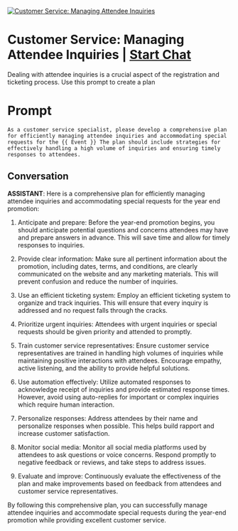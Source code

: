 
[![Customer Service: Managing Attendee Inquiries](https://flow-prompt-covers.s3.us-west-1.amazonaws.com/icon/realistic/real_2.png)](https://gptcall.net/chat.html?data=%7B%22contact%22%3A%7B%22id%22%3A%22dQ3CUTgcbiv0SLxNjxp1F%22%2C%22flow%22%3Atrue%7D%7D)
# Customer Service: Managing Attendee Inquiries | [Start Chat](https://gptcall.net/chat.html?data=%7B%22contact%22%3A%7B%22id%22%3A%22dQ3CUTgcbiv0SLxNjxp1F%22%2C%22flow%22%3Atrue%7D%7D)
Dealing with attendee inquiries is a crucial aspect of the registration and ticketing process. Use this prompt to create a plan

# Prompt

```
As a customer service specialist, please develop a comprehensive plan for efficiently managing attendee inquiries and accommodating special requests for the {{ Event }} The plan should include strategies for effectively handling a high volume of inquiries and ensuring timely responses to attendees.
```

## Conversation

**ASSISTANT**: Here is a comprehensive plan for efficiently managing attendee inquiries and accommodating special requests for the year end promotion:



1. Anticipate and prepare: Before the year-end promotion begins, you should anticipate potential questions and concerns attendees may have and prepare answers in advance. This will save time and allow for timely responses to inquiries.



2. Provide clear information: Make sure all pertinent information about the promotion, including dates, terms, and conditions, are clearly communicated on the website and any marketing materials. This will prevent confusion and reduce the number of inquiries.



3. Use an efficient ticketing system: Employ an efficient ticketing system to organize and track inquiries. This will ensure that every inquiry is addressed and no request falls through the cracks. 



4. Prioritize urgent inquiries: Attendees with urgent inquiries or special requests should be given priority and attended to promptly.



5. Train customer service representatives: Ensure customer service representatives are trained in handling high volumes of inquiries while maintaining positive interactions with attendees. Encourage empathy, active listening, and the ability to provide helpful solutions.



6. Use automation effectively: Utilize automated responses to acknowledge receipt of inquiries and provide estimated response times. However, avoid using auto-replies for important or complex inquiries which require human interaction.



7. Personalize responses: Address attendees by their name and personalize responses when possible. This helps build rapport and increase customer satisfaction.



8. Monitor social media: Monitor all social media platforms used by attendees to ask questions or voice concerns. Respond promptly to negative feedback or reviews, and take steps to address issues.



9. Evaluate and improve: Continuously evaluate the effectiveness of the plan and make improvements based on feedback from attendees and customer service representatives.



By following this comprehensive plan, you can successfully manage attendee inquiries and accommodate special requests during the year-end promotion while providing excellent customer service.


